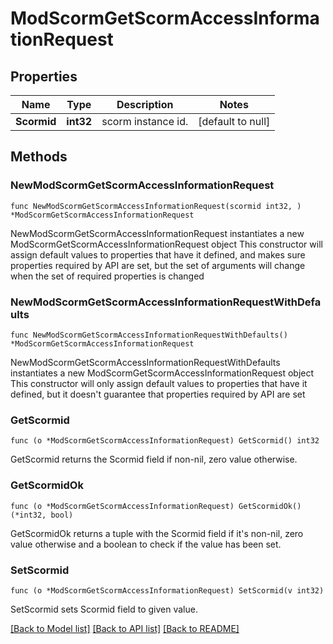 # ModScormGetScormAccessInformationRequest

## Properties

Name | Type | Description | Notes
------------ | ------------- | ------------- | -------------
**Scormid** | **int32** | scorm instance id. | [default to null]

## Methods

### NewModScormGetScormAccessInformationRequest

`func NewModScormGetScormAccessInformationRequest(scormid int32, ) *ModScormGetScormAccessInformationRequest`

NewModScormGetScormAccessInformationRequest instantiates a new ModScormGetScormAccessInformationRequest object
This constructor will assign default values to properties that have it defined,
and makes sure properties required by API are set, but the set of arguments
will change when the set of required properties is changed

### NewModScormGetScormAccessInformationRequestWithDefaults

`func NewModScormGetScormAccessInformationRequestWithDefaults() *ModScormGetScormAccessInformationRequest`

NewModScormGetScormAccessInformationRequestWithDefaults instantiates a new ModScormGetScormAccessInformationRequest object
This constructor will only assign default values to properties that have it defined,
but it doesn't guarantee that properties required by API are set

### GetScormid

`func (o *ModScormGetScormAccessInformationRequest) GetScormid() int32`

GetScormid returns the Scormid field if non-nil, zero value otherwise.

### GetScormidOk

`func (o *ModScormGetScormAccessInformationRequest) GetScormidOk() (*int32, bool)`

GetScormidOk returns a tuple with the Scormid field if it's non-nil, zero value otherwise
and a boolean to check if the value has been set.

### SetScormid

`func (o *ModScormGetScormAccessInformationRequest) SetScormid(v int32)`

SetScormid sets Scormid field to given value.



[[Back to Model list]](../README.md#documentation-for-models) [[Back to API list]](../README.md#documentation-for-api-endpoints) [[Back to README]](../README.md)


